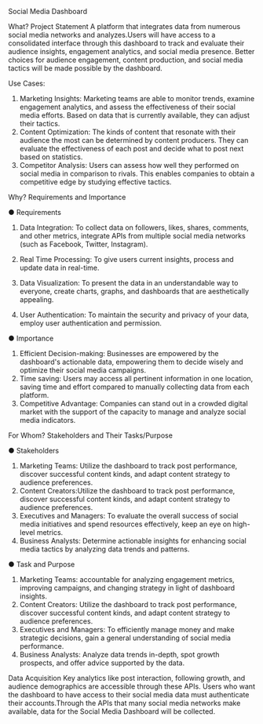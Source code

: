 Social Media Dashboard

What? Project Statement
A platform that integrates data from numerous social media networks and
analyzes.Users will have access to a consolidated interface through this dashboard to
track and evaluate their audience insights, engagement analytics, and social media
presence. Better choices for audience engagement, content production, and social media
tactics will be made possible by the dashboard.

Use Cases:
1. Marketing Insights: Marketing teams are able to monitor trends, examine
engagement analytics, and assess the effectiveness of their social media efforts.
Based on data that is currently available, they can adjust their tactics.
2. Content Optimization: The kinds of content that resonate with their audience the
most can be determined by content producers. They can evaluate the
effectiveness of each post and decide what to post next based on statistics.
3. Competitor Analysis: Users can assess how well they performed on social media
in comparison to rivals. This enables companies to obtain a competitive edge by
studying effective tactics.

Why? Requirements and Importance

● Requirements
1. Data Integration: To collect data on followers, likes, shares, comments,
and other metrics, integrate APIs from multiple social media networks
(such as Facebook, Twitter, Instagram).

2. Real Time Processing: To give users current insights, process and update
data in real-time.
3. Data Visualization: To present the data in an understandable way to
everyone, create charts, graphs, and dashboards that are aesthetically
appealing.
4. User Authentication: To maintain the security and privacy of your data,
employ user authentication and permission.

● Importance
1. Efficient Decision-making: Businesses are empowered by the dashboard's
actionable data, empowering them to decide wisely and optimize their
social media campaigns.
2. Time saving: Users may access all pertinent information in one location,
saving time and effort compared to manually collecting data from each
platform.
3. Competitive Advantage: Companies can stand out in a crowded digital
market with the support of the capacity to manage and analyze social
media indicators.

For Whom? Stakeholders and Their Tasks/Purpose

● Stakeholders
1. Marketing Teams: Utilize the dashboard to track post performance,
discover successful content kinds, and adapt content strategy to audience
preferences.
2. Content Creators:Utilize the dashboard to track post performance,
discover successful content kinds, and adapt content strategy to audience
preferences.
3. Executives and Managers: To evaluate the overall success of social media
initiatives and spend resources effectively, keep an eye on high-level
metrics.
4. Business Analysts: Determine actionable insights for enhancing social
media tactics by analyzing data trends and patterns.

● Task and Purpose
1. Marketing Teams: accountable for analyzing engagement metrics,
improving campaigns, and changing strategy in light of dashboard insights.
2. Content Creators: Utilize the dashboard to track post performance,
discover successful content kinds, and adapt content strategy to audience
preferences.
3. Executives and Managers: To efficiently manage money and make
strategic decisions, gain a general understanding of social media
performance.
4. Business Analysts: Analyze data trends in-depth, spot growth prospects,
and offer advice supported by the data.

Data Acquisition
Key analytics like post interaction, following growth, and audience demographics are
accessible through these APIs. Users who want the dashboard to have access to their
social media data must authenticate their accounts.Through the APIs that many social
media networks make available, data for the Social Media Dashboard will be collected.
